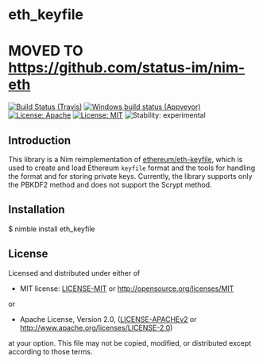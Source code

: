 # eth_keyfile

# MOVED TO https://github.com/status-im/nim-eth

[![Build Status (Travis)](https://img.shields.io/travis/status-im/nim-eth-keyfile/master.svg?label=Linux%20/%20macOS "Linux/macOS build status (Travis)")](https://travis-ci.org/status-im/nim-eth-keyfile)
[![Windows build status (Appveyor)](https://img.shields.io/appveyor/ci/nimbus/nim-eth-keyfile/master.svg?label=Windows "Windows build status (Appveyor)")](https://ci.appveyor.com/project/nimbus/nim-eth-keyfile)
[![License: Apache](https://img.shields.io/badge/License-Apache%202.0-blue.svg)](https://opensource.org/licenses/Apache-2.0)
[![License: MIT](https://img.shields.io/badge/License-MIT-blue.svg)](https://opensource.org/licenses/MIT)
![Stability: experimental](https://img.shields.io/badge/stability-experimental-orange.svg)

## Introduction
This library is a Nim reimplementation of [ethereum/eth-keyfile](https://github.com/ethereum/eth-keyfile), which is used to create and load Ethereum `keyfile` format and the tools for handling the format and for storing private keys. Currently, the library supports only the PBKDF2 method and does not support the Scrypt method.

## Installation
$ nimble install eth_keyfile

## License

Licensed and distributed under either of

* MIT license: [LICENSE-MIT](LICENSE-MIT) or http://opensource.org/licenses/MIT

or

* Apache License, Version 2.0, ([LICENSE-APACHEv2](LICENSE-APACHEv2) or http://www.apache.org/licenses/LICENSE-2.0)

at your option. This file may not be copied, modified, or distributed except according to those terms.
